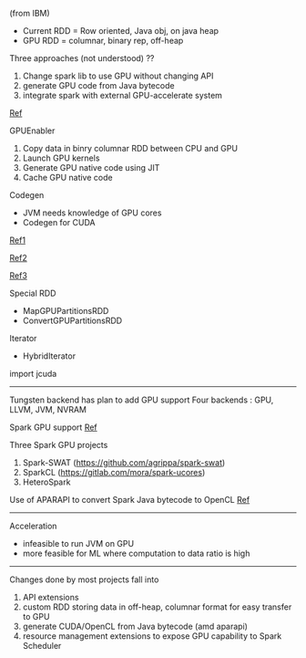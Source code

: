 
(from IBM)

* Current RDD = Row oriented, Java obj, on java heap
* GPU RDD = columnar, binary rep, off-heap

Three approaches (not understood) ??
1. Change spark lib to use GPU without changing API
2. generate GPU code from Java bytecode
3. integrate spark with external GPU-accelerate system

[Ref](https://www.oreilly.com/learning/accelerating-spark-workloads-using-gpus)

GPUEnabler
1. Copy data in binry columnar RDD between CPU and GPU
2. Launch GPU kernels
3. Generate GPU native code using JIT
4. Cache GPU native code

Codegen
* JVM needs knowledge of GPU cores
* Codegen for CUDA

[Ref1](http://www.spark.tc/gpu-acceleration-on-apache-spark-2/)

[Ref2](http://spark-summit.org/2016/events/gpu-support-in-spark-and-gpu-cpu-mixed-resource-scheduling-at-production-scale/)

[Ref3](https://www.slideshare.net/ishizaki/exploiting-gpus-in-spark)

Special RDD
* MapGPUPartitionsRDD
* ConvertGPUPartitionsRDD

Iterator
* HybridIterator

import jcuda

-----------------

Tungsten backend has plan to add GPU support
Four backends : GPU, LLVM, JVM, NVRAM

Spark GPU support
[Ref](https://issues.apache.org/jira/browse/SPARK-3785)

Three Spark GPU projects
1. Spark-SWAT (https://github.com/agrippa/spark-swat)
2. SparkCL (https://gitlab.com/mora/spark-ucores)
3. HeteroSpark

Use of APARAPI to convert Spark Java bytecode to OpenCL
[Ref](https://aparapi.github.io/)

-------------

Acceleration

* infeasible to run JVM on GPU
* more feasible for ML where computation to data ratio is high

-------------

Changes done by most projects fall into 
1. API extensions
2. custom RDD storing data in off-heap, columnar format for easy transfer to GPU
3. generate CUDA/OpenCL from Java bytecode (amd aparapi)
4. resource management extensions to expose GPU capability to Spark Scheduler

